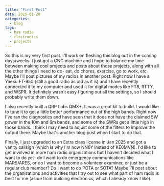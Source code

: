 ```yaml
---
title: "First Post"
date: 2025-01-28
categories:
  - blog
tags:
  - ham radio
  - electronics
  - projects
---
```


So this is my very first post.  I'll work on fleshing this blog out in the coming days/weeks.  I just got a CNC machine and I hope to balance my time between making cool projects and posts about those projects, along with all the other things I need to do- eat, do chores, exercise, go to work, etc.  Maybe I'll post pictures of my radios in another post.  Right now I have a Yaesu FT-950 (still a good radio as old as it is) and I have recently connected it to my computer and used it for digital modes like FT8, RTTY, and WSPR.  It definitely wasn't easy figuring out all the settings, so I should probably write them down.

I also recently built a QRP Labs QMX+.  It was a great kit to build.  I would like to tune it to get a little better performance out of the high bands.  Right now I've ran the diagnostics and have seen that it does not have the claimed 5W power in the 10m and 6m bands, and some of the SWRs get a little high in those bands.  I think I may need to adjust some of the filters to improve the output there.  Maybe that's another blog post when I start to do that.

Finally, I just upgraded to an Extra class license in Jan 2025 and got a vanity callsign (which is why I'm now NN0Y instead of KE0MVN).  I'd like to get involved in more ham radio organizations but I haven't decided what I want to do yet- do I want to do emergency communications like MARS/ARES, or do I want to become a volunteer examiner, or just be a regular club member?  Do I want to do POTA or SOTA? Maybe I'll post about the organizations and activities that I try out to see what part of ham radio is best for me (aside from building electronics, which I already know I like).